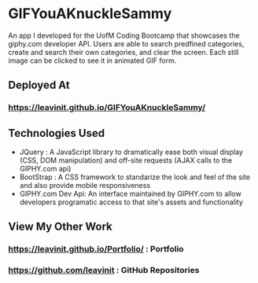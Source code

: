 # GIFYouAKnuckleSammy
An app I developed for the UofM Coding Bootcamp that showcases the giphy.com developer API.  Users are able to search predfined categories, create and search their own categories, and clear the screen.  Each still image can be clicked to see it in animated GIF form.

## Deployed At
### https://leavinit.github.io/GIFYouAKnuckleSammy/

## Technologies Used
- JQuery : A JavaScript library to dramatically ease both visual display (CSS, DOM manipulation) and off-site requests (AJAX calls to the GIPHY.com api)
- BootStrap : A CSS framework to standarize the look and feel of the site and also provide mobile responsiveness
- GIPHY.com Dev Api:  An interface maintained by GIPHY.com to allow developers programatic access to that site's assets and functionality

## View My Other Work
### https://leavinit.github.io/Portfolio/  : Portfolio
### https://github.com/leavinit : GitHub Repositories
